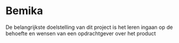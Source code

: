 # Bemika
De belangrijkste doelstelling van dit project is het leren ingaan op de behoefte en wensen van een opdrachtgever over het product

